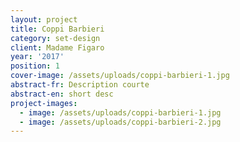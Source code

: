 ```yaml
---
layout: project
title: Coppi Barbieri
category: set-design
client: Madame Figaro
year: '2017'
position: 1
cover-image: /assets/uploads/coppi-barbieri-1.jpg
abstract-fr: Description courte
abstract-en: short desc
project-images:
  - image: /assets/uploads/coppi-barbieri-1.jpg
  - image: /assets/uploads/coppi-barbieri-2.jpg
---
```


